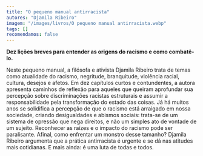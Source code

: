 ```yaml
---
title: "O pequeno manual antirracista"
autores: "Djamila Ribeiro"
imagem: "/images/livros/O pequeno manual antirracista.webp"
tags: []
recomendamos: false
---
```


**Dez lições breves para entender as origens do racismo e como combatê-lo.**

Neste pequeno manual, a filósofa e ativista Djamila Ribeiro trata de temas como atualidade do racismo, negritude, branquitude, violência racial, cultura, desejos e afetos. Em dez capítulos curtos e contundentes, a autora apresenta caminhos de reflexão para aqueles que queiram aprofundar sua percepção sobre discriminações racistas estruturais e assumir a responsabilidade pela transformação do estado das coisas.
Já há muitos anos se solidifica a percepção de que o racismo está arraigado em nossa sociedade, criando desigualdades e abismos sociais: trata-se de um sistema de opressão que nega direitos, e não um simples ato de vontade de um sujeito.
Reconhecer as raízes e o impacto do racismo pode ser paralisante. Afinal, como enfrentar um monstro desse tamanho? Djamila Ribeiro argumenta que a prática antirracista é urgente e se dá nas atitudes mais cotidianas. E mais ainda: é uma luta de todas e todos.
